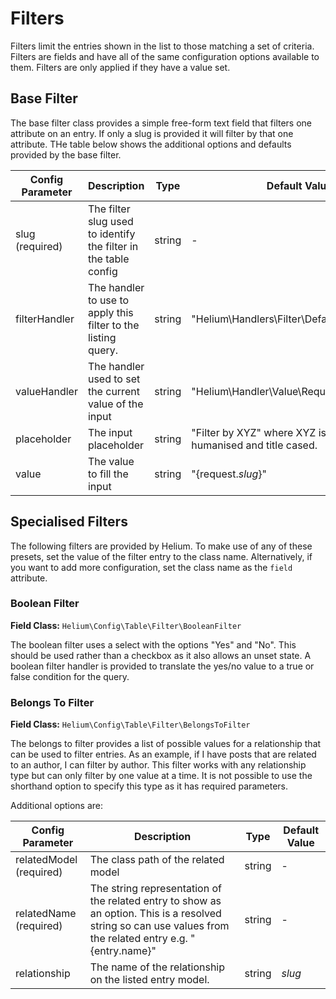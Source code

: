 

# Filters

Filters limit the entries shown in the list to those matching a set of criteria. Filters are fields and have all of the same configuration options available to them. Filters are only applied if they have a value set.

## Base Filter

The base filter class provides a simple free-form text field that filters one attribute on an entry. If only a slug is provided it will filter by that one attribute. THe table below shows the additional options and defaults provided by the base filter.

| Config Parameter | Description | Type | Default Value |
| --- | --- | --- | -- |
| slug<br>(required) | The filter slug used to identify the filter in the table config | string | - |
| filterHandler | The handler to use to apply this filter to the listing query. | string | "Helium\Handlers\Filter\DefaultFilterHandler" |
| valueHandler | The handler used to set the current value of the input | string | "Helium\Handler\Value\RequestValueHandler" |
| placeholder | The input placeholder | string | "Filter by XYZ" where XYZ is the filter slug, humanised and title cased. |
| value | The value to fill the input | string | "{request._slug_}" |

## Specialised Filters

The following filters are provided by Helium. To make use of any of these presets, set the value of the filter entry to the class name. Alternatively, if you want to add more configuration, set the class name as the `field` attribute.

### Boolean Filter

**Field Class:** `Helium\Config\Table\Filter\BooleanFilter`

The boolean filter uses a select with the options "Yes" and "No". This should be used rather than a checkbox as it also allows an unset state. A boolean filter handler is provided to translate the yes/no value to a true or false condition for the query.

### Belongs To Filter

**Field Class:** `Helium\Config\Table\Filter\BelongsToFilter`

The belongs to filter provides a list of possible values for a relationship that can be used to filter entries. As an example, if I have posts that are related to an author, I can filter by author. This filter works with any relationship type but can only filter by one value at a time. It is not possible to use the shorthand option to specify this type as it has required parameters.

Additional options are:

| Config Parameter | Description | Type | Default Value |
| --- | --- | --- | --- |
| relatedModel<br>(required) | The class path of the related model | string | - |
| relatedName<br>(required) | The string representation of the related entry to show as an option. This is a resolved string so can use values from the related entry e.g. "{entry.name}" | string | - |
| relationship | The name of the relationship on the listed entry model. | string | _slug_
